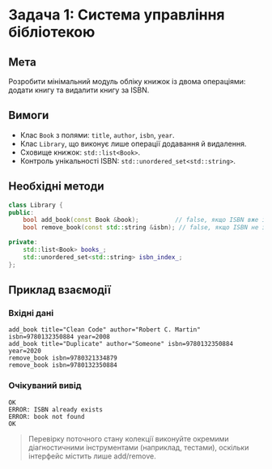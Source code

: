 # Задача 1: Система управління бібліотекою

## Мета
Розробити мінімальний модуль обліку книжок із двома операціями: додати книгу та
видалити книгу за ISBN.

## Вимоги
- Клас `Book` з полями: `title`, `author`, `isbn`, `year`.
- Клас `Library`, що виконує лише операції додавання й видалення.
- Сховище книжок: `std::list<Book>`.
- Контроль унікальності ISBN: `std::unordered_set<std::string>`.

## Необхідні методи
```cpp
class Library {
public:
    bool add_book(const Book &book);          // false, якщо ISBN вже існує
    bool remove_book(const std::string &isbn); // false, якщо ISBN не знайдено

private:
    std::list<Book> books_;
    std::unordered_set<std::string> isbn_index_;
};
```

## Приклад взаємодії
### Вхідні дані
```
add_book title="Clean Code" author="Robert C. Martin" isbn=9780132350884 year=2008
add_book title="Duplicate" author="Someone" isbn=9780132350884 year=2020
remove_book isbn=9780321334879
remove_book isbn=9780132350884
```

### Очікуваний вивід
```
OK
ERROR: ISBN already exists
ERROR: book not found
OK
```

> Перевірку поточного стану колекції виконуйте окремими діагностичними
> інструментами (наприклад, тестами), оскільки інтерфейс містить лише add/remove.
